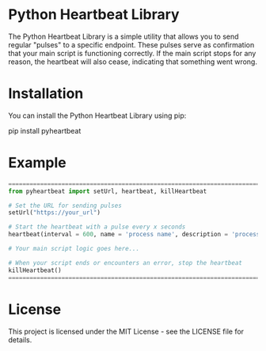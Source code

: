 # Python Heartbeat Library

The Python Heartbeat Library is a simple utility that allows you to send regular "pulses" to a specific endpoint. These pulses serve as confirmation that your main script is functioning correctly. If the main script stops for any reason, the heartbeat will also cease, indicating that something went wrong.

# Installation

You can install the Python Heartbeat Library using pip:

pip install pyheartbeat

# Example

```python
======================================================================================================
from pyheartbeat import setUrl, heartbeat, killHeartbeat

# Set the URL for sending pulses
setUrl("https://your_url")

# Start the heartbeat with a pulse every x seconds
heartbeat(interval = 600, name = 'process name', description = 'process description', additional_info = 'additional info', show_response = True, show_logs = True)

# Your main script logic goes here...

# When your script ends or encounters an error, stop the heartbeat
killHeartbeat()
======================================================================================================
```

# License

This project is licensed under the MIT License - see the LICENSE file for details.
